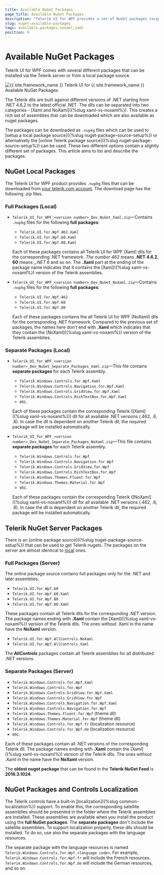 ```yaml
---
title: Available NuGet Packages
page_title: Available NuGet Packages
description: "Telerik UI for WPF provides a set of NuGet packages targeting different .NET versions."
slug: nuget-available-packages
tags: available,packages,noxaml,xaml
position: 0
---
```


# Available NuGet Packages

Telerik UI for WPF comes with several different packages that can be installed via the Telerik server or from a local package source.

![{{ site.framework_name }} Telerik UI for {{ site.framework_name }} Available NuGet Packages](images/nuget-available-packages-0.png)

The Telerik dlls are built against different versions of .NET starting from .NET 4.6.2 to the latest official .NET. The dlls can be separated into two categories - [Xaml and NoXaml]({%slug xaml-vs-noxaml%}). This creates a rich set of assemblies that can be downloaded which are also available as nuget packages. 

The packages can be downloaded as `.nupkg` files which can be used to [setup a local package source]({%slug nuget-package-source-setup%}) or alternatively the [online Telerik package source]({%slug nuget-package-source-setup%}) can be used. These two different options contain a slightly different set of packages. This article aims to list and describe the packages.

## NuGet Local Packages

The Telerik UI for WPF product provides `.nupkg` files that can be downloaded from [your telerik.com account](https://www.telerik.com/account/product-download?product=RCWPF). The download page has the following .zip files.

### Full Packages (Local)

* `Telerik_UI_for_WPF_<version number>_Dev_NuGet_Xaml.zip`&mdash;Contains `.nupkg` files for the following __full packages__:
	* `Telerik.UI.for.Wpf.462.Xaml`
	* `Telerik.UI.for.Wpf.60.Xaml`
	* `Telerik.UI.for.Wpf.80.Xaml`

	Each of these packages contains all Telerik UI for WPF (Xaml) dlls for the corresponding .NET framework. _The number _462__ means __.NET 4.6.2__, __60__ means __.NET 6_ and so on. The __.Xaml__ part at the ending of the package name indicates that it contains the [Xaml]({%slug xaml-vs-noxaml%}) version of the Telerik assemblies.
	
* `Telerik_UI_for_WPF_<version number>_Dev_NuGet_NoXaml.zip`&mdash;Contains `.nupkg` files for the following __full packages__:	
	* `Telerik.UI.for.Wpf.462`	
	* `Telerik.UI.for.Wpf.60`
	* `Telerik.UI.for.Wpf.80`
	
	Each of these packages contains the all Telerik UI for WPF (NoXaml) dlls for the corresponding .NET framework. Compared to the previous set of packages, the names here don't end with __.Xaml__ which indicates that they contain the [NoXaml]({%slug xaml-vs-noxaml%}) version of the Telerik assemblies.
	
### Separate Packages (Local)

* `Telerik_UI_for_WPF_<version number>_Dev_NuGet_Separate_Packages_Xaml.zip`&mdash;This file contains __separate packages__ for each Telerik assembly.
	* `Telerik.Windows.Controls.for.Wpf.Xaml`
	* `Telerik.Windows.Controls.Navigation.for.Wpf.Xaml`
	* `Telerik.Windows.Controls.GridView.for.Wpf.Xaml`
	* `Telerik.Windows.Controls.RichTextBox.for.Wpf.Xaml`
	* etc.
	
	Each of these packages contain the corresponding Telerik ([Xaml]({%slug xaml-vs-noxaml%})) dll for all available .NET versions (.462, .6, .8). In case the dll is dependent on another Telerik dll, the required package will be installed automatically.
	
* `Telerik_UI_for_WPF_<version number>_Dev_NuGet_Separate_Packages_NoXaml.zip`&mdash;This file contains __separate packages__ for each Telerik assembly.
	* `Telerik.Windows.Controls.for.Wpf`
	* `Telerik.Windows.Controls.Navigation.for.Wpf`
	* `Telerik.Windows.Controls.GridView.for.Wpf`
	* `Telerik.Windows.Controls.RichTextBox.for.Wpf`
	* `Telerik.Windows.Themes.Fluent.for.Wpf`
	* `Telerik.Windows.Themes.Material.for.Wpf`
	* etc.

	Each of these packages contain the corresponding Telerik ([NoXaml]({%slug xaml-vs-noxaml%})) dll for all available .NET versions (.462, .6, .8). In case the dll is dependent on another Telerik dll, the required package will be installed automatically.
	
## Telerik NuGet Server Packages

There is an [online package source]({%slug nuget-package-source-setup%}) that can be used to get Telerik nugets. The packages on the server are almost identical to [local](#nuget-local-package-files) ones. 

### Full Packages (Server)

The online package source contains full packages only for the .NET and later assemblies.

* `Telerik.UI.for.Wpf.60`
* `Telerik.UI.for.Wpf.60.Xaml`
* `Telerik.UI.for.Wpf.80`
* `Telerik.UI.for.Wpf.80.Xaml`

These packages contain all Telerik dlls for the corresponding .NET version. The package names ending with __.Xaml__ contain the [Xaml]({%slug xaml-vs-noxaml%}) version of the Telerik dlls. The ones without .Xaml in the name have the __NoXaml__ version.

* `Telerik.UI.for.Wpf.AllControls.NoXaml`
* `Telerik.UI.for.Wpf.AllControls.Xaml`

The __AllControls__ packages contain all Telerik assemblies for all distributed .NET versions.

### Separate Packages (Server)

* `Telerik.Windows.Controls.for.Wpf.Xaml`
* `Telerik.Windows.Controls.for.Wpf`
* `Telerik.Windows.Controls.GridView.for.Wpf.Xaml`
* `Telerik.Windows.Controls.GridView.for.Wpf`
* `Telerik.Windows.Controls.Navigation.for.Wpf.Xaml`
* `Telerik.Windows.Controls.Navigation.for.Wpf`
* `Telerik.Windows.Themes.Fluent.for.Wpf` (theme dll)
* `Telerik.Windows.Themes.Material.for.Wpf` (theme dll)
* `Telerik.Windows.Controls.for.Wpf.fr` (localization resource)
* `Telerik.Windows.Controls.for.Wpf.de` (localization resource)
* etc.

Each of these packages contain all .NET versions of the corresponding Telerik dll. The package names ending with __.Xaml__ contain the [Xaml]({%slug xaml-vs-noxaml%}) version of the Telerik dlls. The ones without .Xaml in the name have the __NoXaml__ version.

The __oldest nuget package__ that can be found in the __Telerik NuGet Feed__ is __2016.3.1024__.
	
## NuGet Packages and Controls Localization

The Telerik controls have a built-in [localization]({%slug common-localization%}) support. To enable this, the corresponding satellite assemblies should be presented in the folder where the Telerik assemblies are installed. These assemblies are available when you install the product using the __full NuGet packages__. The __separate packages__ don't include the satellite assemblies. To support localization properly, these dlls should be installed. To do so, use also the separate packages with the language resources.

The separate package with the language resources is named `Telerik.Windows.Controls.for.Wpf.<language code>`. For example, `Telerik.Windows.Controls.for.Wpf.fr` will include the French resources. `Telerik.Windows.Controls.for.Wpf.de` will include the German resources, and so on. 
